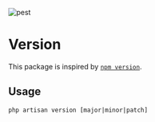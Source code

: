 ![pest](https://github.com/kennith/version/workflows/pest/badge.svg?branch=master)

# Version

This package is inspired by [`npm version`](https://docs.npmjs.com/cli/version). 
## Usage

`php artisan version [major|minor|patch]`
